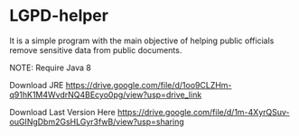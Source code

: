 # LGPD-helper
It is a simple program with the main objective of helping public officials remove sensitive data from public documents.

NOTE: Require Java 8

Download JRE
https://drive.google.com/file/d/1oo9CLZHm-q91hK1M4WvdrNQ4BEcyo0pg/view?usp=drive_link

Download Last Version Here
https://drive.google.com/file/d/1m-4XyrQSuv-ouGINgDbm2GsHLGyr3fwB/view?usp=sharing

